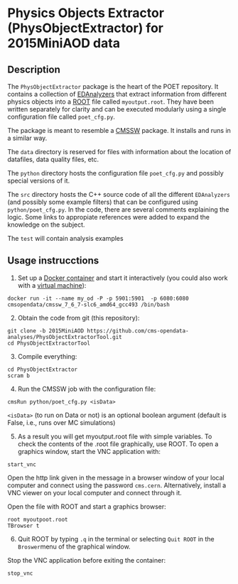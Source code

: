# Physics Objects Extractor (PhysObjectExtractor) for 2015MiniAOD data

## Description
The `PhysObjectExtractor` package is the heart of the POET repository.  It contains a collection of [EDAnalyzers](https://cms-opendata-guide.web.cern.ch/cmssw/cmsswanalyzers/) that extract information from different physics objects into a [ROOT](https://cms-opendata-guide.web.cern.ch/tools/root/) file called `myoutput.root`.  They have been written separately for clarity and can be executed modularly using a single configuration file called `poet_cfg.py`.

The package is meant to resemble a [CMSSW](https://cms-opendata-guide.web.cern.ch/cmssw/cmsswoverview/) package.  It installs and runs in a similar way.

The `data` directory is reserved for files with information about the location of datafiles, data quality files, etc.

The `python` directory hosts the configuration file `poet_cfg.py` and possibly special versions of it.

The `src` directory hosts the C++ source code of all the different `EDAnalyzers` (and possibly some example filters) that can be configured using `python/poet_cfg.py`.  In the code, there are several comments explaining the logic.  Some links to appropiate references were added to expand the knowledge on the subject.

The `test` will contain analysis examples

## Usage instrucctions

1. Set up a [Docker container](https://opendata.cern.ch/docs/cms-guide-docker) and start it interactively (you could also work with a [virtual machine](https://opendata.cern.ch/docs/cms-virtual-machine-2015)):
  ```
  docker run -it --name my_od -P -p 5901:5901  -p 6080:6080 cmsopendata/cmssw_7_6_7-slc6_amd64_gcc493 /bin/bash
  ```

2. Obtain the code from git (this repository):
  ```
  git clone -b 2015MiniAOD https://github.com/cms-opendata-analyses/PhysObjectExtractorTool.git
  cd PhysObjectExtractorTool
  ```

3. Compile everything:
  ```
  cd PhysObjectExtractor
  scram b
  ```

4. Run the CMSSW job with the configuration file:
  ```
  cmsRun python/poet_cfg.py <isData>
  ```

  `<isData>` (to run on Data or not) is an optional boolean argument (default is False, i.e., runs over MC simulations)

5. As a result you will get myoutput.root file with simple variables. To check the contents of the .root file graphically, use ROOT. To open a graphics window, start the VNC application with:
  ```
  start_vnc
  ```

  Open the http link given in the message in a browser window of your local computer and connect using the password `cms.cern`. Alternatively, install a VNC viewer on your local computer and connect through it.

  Open the file with ROOT and start a graphics browser:
  ```
  root myoutpoot.root
  TBrowser t
  ```

6. Quit ROOT by typing `.q` in the terminal or selecting `Quit ROOT` in the `Broswer`menu of the graphical window. 

  Stop the VNC application before exiting the container:
  ```
  stop_vnc
  ```










